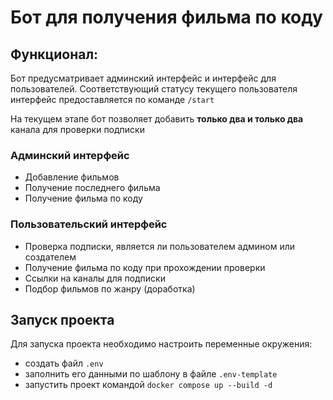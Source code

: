 # Бот для получения фильма по коду

## Функционал:

Бот предусматривает админский интерфейс и интерфейс для пользователей.
Соответствующий статусу текущего пользователя интерфейс предоставляется по команде `/start`

На текущем этапе бот позволяет добавить **только два и только два** канала для проверки подписки

### Админский интерфейс

- Добавление фильмов
- Получение последнего фильма
- Получение фильма по коду

### Пользовательский интерфейс

- Проверка подписки, является ли пользователем админом или создателем
- Получение фильма по коду при прохождении проверки
- Ссылки на каналы для подписки
- Подбор фильмов по жанру (доработка)

## Запуск проекта

Для запуска проекта необходимо настроить переменные окружения:

- создать файл `.env`
- заполнить его данными по шаблону в файле `.env-template`
- запустить проект командой `docker compose up --build -d`
